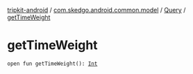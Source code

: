 [tripkit-android](../../index.md) / [com.skedgo.android.common.model](../index.md) / [Query](index.md) / [getTimeWeight](./get-time-weight.md)

# getTimeWeight

`open fun getTimeWeight(): `[`Int`](https://kotlinlang.org/api/latest/jvm/stdlib/kotlin/-int/index.html)